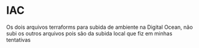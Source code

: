 # IAC
Os dois arquivos terraforms para subida de ambiente na Digital Ocean, não subi os outros arquivos pois são da subida local que fiz em minhas tentativas
